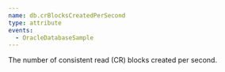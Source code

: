 ```yaml
---
name: db.crBlocksCreatedPerSecond
type: attribute
events:
  - OracleDatabaseSample
---
```


The number of consistent read (CR) blocks created per second.